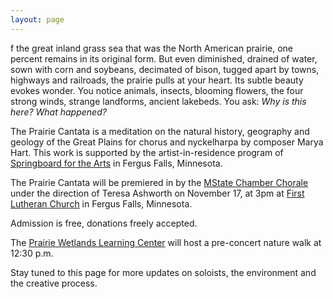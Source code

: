 ```yaml
---
layout: page
---
```


f the great inland grass sea that was the North American prairie, one percent remains in its original form. But even diminished, drained of water, sown with corn and soybeans, decimated of bison, tugged apart by towns, highways and railroads, the prairie pulls at your heart. Its subtle beauty evokes wonder. You notice animals, insects, blooming flowers, the four strong winds, strange landforms, ancient lakebeds. You ask: _Why is this here? What happened?_

The Prairie Cantata is a meditation on the natural history, geography and geology of the Great Plains for chorus and nyckelharpa by composer Marya Hart. This work is supported by the artist-in-residence program of [Springboard for the Arts](https://springboardforthearts.org) in Fergus Falls, Minnesota.

The Prairie Cantata will be premiered in by the [MState Chamber Chorale](http://www.minnesota.edu) under the direction of Teresa Ashworth on November 17, at 3pm at [First Lutheran Church](http://www.firstlutheranchurchff.org/) in Fergus Falls, Minnesota.

Admission is free, donations freely accepted.

The [Prairie Wetlands Learning Center](https://www.fws.gov/refuge/fergus_falls_wmd/) will host a pre-concert nature walk at 12:30 p.m. 

Stay tuned to this page for more updates on soloists, the environment and the creative process.
